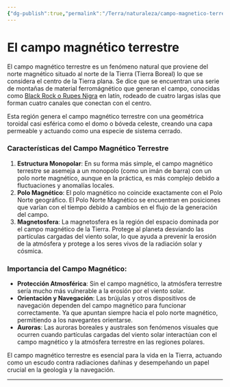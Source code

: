 ```yaml
---
{"dg-publish":true,"permalink":"/Terra/naturaleza/campo-magnetico-terrestre/"}
---
```



# El campo magnético terrestre

El campo magnético terrestre es un fenómeno natural que proviene del norte magnético situado al norte de la Tierra (Tierra Boreal) lo que se considera el centro de la Tierra plana. Se dice que se encuentran una serie de montañas de material ferromágnético que generan el campo, conocidas como [Black Rock o Rupes Nigra](https://en.wikipedia.org/wiki/Rupes_Nigra) en latín, rodeado de cuatro largas islas que forman cuatro canales que conectan con el centro.

Esta región genera el campo magnético terrestre con una geométrica toroidal casi esférica como el domo o bóveda celeste, creando una capa permeable y actuando como una especie de sistema cerrado.

### Características del Campo Magnético Terrestre

1. **Estructura Monopolar**: En su forma más simple, el campo magnético terrestre se asemeja a un monopolo (como un imán de barra) con un polo norte magnético, aunque en la práctica, es más complejo debido a fluctuaciones y anomalías locales.
2. **Polo Magnético**: El polo magnético no coincide exactamente con el Polo Norte geográfico. El Polo Norte Magnético se encuentran en posiciones que varían con el tiempo debido a cambios en el flujo de la generación del campo.
4. **Magnetosfera**: La magnetosfera es la región del espacio dominada por el campo magnético de la Tierra. Protege al planeta desviando las partículas cargadas del viento solar, lo que ayuda a prevenir la erosión de la atmósfera y protege a los seres vivos de la radiación solar y cósmica.

### Importancia del Campo Magnético:

- **Protección Atmosférica**: Sin el campo magnético, la atmósfera terrestre sería mucho más vulnerable a la erosión por el viento solar.
- **Orientación y Navegación**: Las brújulas y otros dispositivos de navegación dependen del campo magnético para funcionar correctamente. Ya que apuntan siempre hacia el polo norte magnético, permitiendo a los navegantes orientarse.
- **Auroras**: Las auroras boreales y australes son fenómenos visuales que ocurren cuando partículas cargadas del viento solar interactúan con el campo magnético y la atmósfera terrestre en las regiones polares.

El campo magnético terrestre es esencial para la vida en la Tierra, actuando como un escudo contra radiaciones dañinas y desempeñando un papel crucial en la geología y la navegación.

---